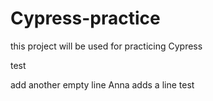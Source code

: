 # Cypress-practice  
  


  this project will be used for practicing Cypress 

  test

  add another empty line 
  Anna adds a line
test